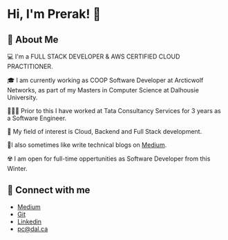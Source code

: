 # Hi, I'm Prerak! 👋

## 🚀 About Me

💻 I'm a FULL STACK DEVELOPER & AWS CERTIFIED CLOUD PRACTITIONER.

🎓 I am currently working as COOP Software Developer at Arcticwolf Networks, as part of my Masters in Computer Science at Dalhousie University.

👨🏻‍💻 Prior to this I have worked at Tata Consultancy Services for 3 years as a Software Engineer.

💫 My field of interest is Cloud, Backend and Full Stack development.

📝I also sometimes like write technical blogs on [Medium](https://medium.com/@prerakchoksi).

☢️ I am open for full-time oppertunities as Software Developer from this Winter.

## 🔗 Connect with me

- [Medium](https://medium.com/@prerakchoksi)
- [Git](https://github.com/prerak13)
- [Linkedin](https://www.linkedin.com/in/prerak13/)
- pc@dal.ca
